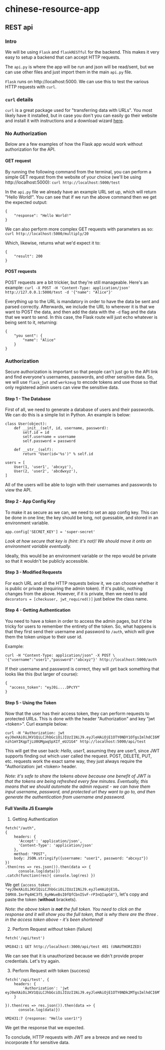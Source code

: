 # chinese-resource-app
## REST api

### Intro
We will be using `Flask` and `flaskRESTful` for the backend. This makes it very easy to setup a backend that can accept HTTP requests.

The `api.py` is where the app will be run and json will be read/sent, but we can use other files and just import them in the main `api.py` file.

`Flask` runs on http://localhost:5000. We can use this to test the various HTTP requests with `curl`.

### `curl` details
`curl` is a great package used for "transferring data with URLs". You most likely have it installed, but in case you don't you can easily go their website and install it with instructions and a download wizard [here](https://curl.haxx.se/dlwiz/?type=bin).

### No Authorization
Below are a few examples of how the Flask app would work without authorization for the API.

#### GET request
By running the following command from the terminal, you can perform a simple GET request from the website of your choice (we'll be using http://localhost:5000):
`curl http://localhost:5000/test`

In the `api.py` file we already have an example URL set up, which will return "Hello World!". You can see that if we run the above command then we get the expected output:
```
{
    "response": "Hello World!"
}
```

We can also perform more complex GET requests with parameters as so:
`curl http://localhost:5000/multiply/20`

Which, likewise, returns what we'd expect it to:
```
{
    "result": 200
}
```
#### POST requests
POST requests are a bit trickier, but they're still manageable. Here's an example:
`curl -X POST -H 'Content-Type: application/json' http://127.0.0.1:5000/test -d '{"name": "Alice"}'`

Everything up to the URL is mandatory in order to have the data be sent and parsed correctly. Afterwards, we include the URL to wherever it is that we want to POST the data, and then add the data with the `-d` flag and the data that we want to send. In this case, the Flask route will just echo whatever is being sent to it, returning:
```
{
    "you sent": {
        "name": "Alice"
    }
}
```
### Authorization
Secure authorization is important so that people can't just go to the API link and find everyone's usernames, passwords, and other sensitive data. So, we will use `flask_jwt` and `werkzeug` to encode tokens and use those so that only registered admin users can view the sensitive data.

#### Step 1 - The Database
First of all, we need to generate a database of users and their passwords. We can do this is a simple list in Python. An example is below:
```
class User(object):
    def __init__(self, id, username, password):
        self.id = id
        self.username = username
        self.password = password

    def __str__(self):
        return "User(id='%s')" % self.id

users = [
    User(1, 'user1', 'abcxyz'),
    User(2, 'user2', 'abcdwxyz'),
]
```
All of the users will be able to login with their usernames and passwords to view the API.

#### Step 2 - App Config Key
To make it as secure as we can, we need to set an app config key. This can be done in one line; the key should be long, not guessable, and stored in an environment variable.

```
app.config['SECRET_KEY'] = 'super-secret'
```
*Look at how secure that key is (hint: it's not)! We should move it onto an environment variable eventually.*

Ideally, this would be an environment variable or the repo would be private so that it wouldn't be publicly accessible.

#### Step 3 - Modified Requests
For each URL and all the HTTP requests below it, we can choose whether it is public or private (requiring the admin token). If it's public, nothing changes from the above. However, if it is private, then we need to add `decorators = [checkuser, jwt_required()]` just below the class name.

#### Step 4 - Getting Authentication
You need to have a token in order to access the admin pages, but it'd be tricky for users to remember the entirety of the token. So, what happens is that they first send their username and password to `/auth`, which will give them the token unique to their user id.

Example: 
```
curl -H "Content-Type: application/json" -X POST \
'{"username":"user1","password":"abcxyz"}' http://localhost:5000/auth
```
If their username and password is correct, they will get back something that looks like this (but larger of course):
```
{
  "access_token": "eyJ0i....DPcYY"
}
```

#### Step 5 - Using the Token
Now that the user has their access token, they can perform requests to protected URLs. This is done with the header "Authorization" and key "jwt \<token\>". Curl example below:
```
curl -H "Authorization: jwt eyJ0eXAiOiJKV1QiLCJhbGciOiJIUzI1NiJ9.eyJleHAiOjE1OTY0NDY1OTgsImlhdCI6MTU5NjQ0NjI5OCwibmJmIjoxNTk2NDQ2Mjk4LCJpZGVudGl0eSI6MX0.EcWlrWFIEI-nzh1mYIKqpTjLU0GMgaqSpXIf_eUJ1G4" http://localhost:5000/api/test
```
This will get the user back: *Hello, user1*, assuming they are user1, since JWT supports finding out which user called the request. POST, DELETE, PUT, etc. requests work the exact same way, they just always require the "Authorization: jwt \<token\> header.

*Note: it's safe to share the tokens above because one benefit of JWT is that the tokens are being refreshed every few minutes. Eventually, this means that we should automate the admin request - we can have them input username, password, and protected url they want to go to, and then generate the authentication from username and password.*

#### Full Vanilla JS Example
1. Getting Authentication
```
fetch("/auth",
{
    headers: {
      'Accept': 'application/json',
      'Content-Type': 'application/json'
    },
    method: "POST",
    body: JSON.stringify({username: "user1", password: "abcxyz"})
})
.then(res => res.json()).then(data => {
      console.log(data)})
.catch(function(res){ console.log(res) })
```

We get `{access_token: "eyJ0eXAiOiJKV1QiLCJhbGciOiJIUzI1NiJ9.eyJleHAiOjE1O…I6MX0.ImrPq4HC3f5_6yHWueBsI0fQfCbnISvF-rP3nQIapG4"}`, let's copy and paste the token (**without** brackets).

*Note: the above token is **not** the full token. You need to click on the response and it will show you the full token, that is why there are the three . in the access token above - it's been shortened!*

2. Perform Request *without* token (failure)
```
fetch('/api/test')

VM1842:1 GET http://localhost:3000/api/test 401 (UNAUTHORIZED)
```

We can see that it is unauthorized because we didn't provide proper credentials. Let's try again.

3. Perform Request *with* token (success)
```
fetch('/api/test', {
    headers: {
        'Authorization': 'jwt eyJ0eXAiOiJKV1QiLCJhbGciOiJIUzI1NiJ9.eyJleHAiOjE1OTY0NDk2MTgsImlhdCI6MTU5NjQ0OTMxOCwibmJmIjoxNTk2NDQ5MzE4LCJpZGVudGl0eSI6MX0.UI374UJLdBwd8csAW9AJTClv92G1R6b9Lr67TPFgazk'
    }
    
}).then(res => res.json()).then(data => {
      console.log(data)})

VM2431:7 {response: "Hello user1!"}
```
We get the response that we expected.

To conclude, HTTP requests with JWT are a breeze and we need to incorporate it for sensitive data.
